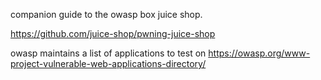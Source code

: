 companion guide to the owasp box juice shop. 

https://github.com/juice-shop/pwning-juice-shop

owasp maintains a list of applications to test on
https://owasp.org/www-project-vulnerable-web-applications-directory/


